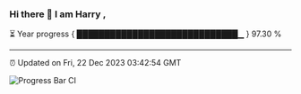 ### Hi there 👋 I am Harry , 

⏳ Year progress { █████████████████████████████▁ } 97.30 %

---

⏰ Updated on Fri, 22 Dec 2023 03:42:54 GMT

![Progress Bar CI](https://github.com/duykhang68/duykhang68/workflows/Progress%20Bar%20CI/badge.svg)
